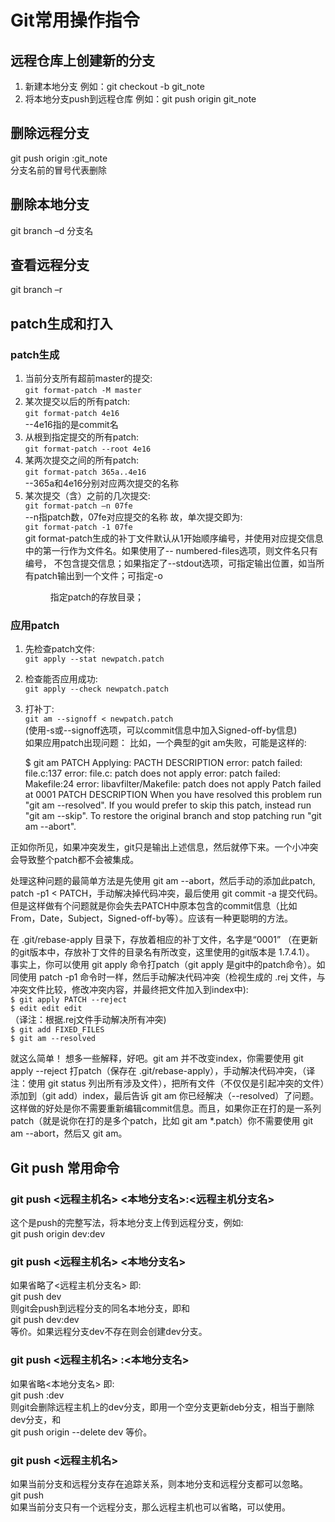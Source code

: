 # Git常用操作指令
## 远程仓库上创建新的分支
1. 新建本地分支
例如：git checkout -b git_note
2. 将本地分支push到远程仓库
例如：git push origin git_note
## 删除远程分支
git push origin :git_note  
分支名前的冒号代表删除  
## 删除本地分支
git branch –d 分支名
## 查看远程分支
git branch –r
## patch生成和打入
### patch生成
1. 当前分支所有超前master的提交:  
`git format-patch -M master`
2. 某次提交以后的所有patch:  
`git format-patch 4e16`  
--4e16指的是commit名
3. 从根到指定提交的所有patch:  
`git format-patch --root 4e16`
4. 某两次提交之间的所有patch:  
`git format-patch 365a..4e16`  
--365a和4e16分别对应两次提交的名称
5. 某次提交（含）之前的几次提交:  
`git format-patch –n 07fe`  
--n指patch数，07fe对应提交的名称
故，单次提交即为:   
`git format-patch -1 07fe`  
git format-patch生成的补丁文件默认从1开始顺序编号，并使用对应提交信息中的第一行作为文件名。如果使用了-- numbered-files选项，则文件名只有编号，    不包含提交信息；如果指定了--stdout选项，可指定输出位置，如当所有patch输出到一个文件；可指定-o <dir>指定patch的存放目录；
### 应用patch
1. 先检查patch文件:  
    `git apply --stat newpatch.patch`
2. 检查能否应用成功:  
    `git apply --check newpatch.patch`
3. 打补丁:  
    `git am --signoff < newpatch.patch`  
(使用-s或--signoff选项，可以commit信息中加入Signed-off-by信息)  
如果应用patch出现问题：
比如，一个典型的git am失败，可能是这样的:          
                                       
    $ git am PATCH
    Applying: PACTH DESCRIPTION
    error: patch failed: file.c:137
    error: file.c: patch does not apply
    error: patch failed: Makefile:24
    error: libavfilter/Makefile: patch does not apply
    Patch failed at 0001 PATCH DESCRIPTION
    When you have resolved this problem run "git am --resolved".
    If you would prefer to skip this patch, instead run "git am --skip".
    To restore the original branch and stop patching run "git am --abort".

正如你所见，如果冲突发生，git只是输出上述信息，然后就停下来。一个小冲突会导致整个patch都不会被集成。

处理这种问题的最简单方法是先使用 git am --abort，然后手动的添加此patch, patch -p1 < PATCH，手动解决掉代码冲突，最后使用 git commit -a 提交代码。但是这样做有个问题就是你会失去PATCH中原本包含的commit信息（比如From，Date，Subject，Signed-off-by等）。应该有一种更聪明的方法。


在 .git/rebase-apply 目录下，存放着相应的补丁文件，名字是“0001” （在更新的git版本中，存放补丁文件的目录名有所改变，这里使用的git版本是 1.7.4.1）。
事实上，你可以使用 git apply 命令打patch（git apply 是git中的patch命令）。如同使用 patch -p1 命令时一样，然后手动解决代码冲突（检视生成的 .rej 文件，与冲突文件比较，修改冲突内容，并最终把文件加入到index中):  
`$ git apply PATCH --reject`  
`$ edit edit edit`  
（译注：根据.rej文件手动解决所有冲突)  
`$ git add FIXED_FILES`  
`$ git am --resolved`  

就这么简单！
想多一些解释，好吧。git am 并不改变index，你需要使用 git apply --reject 打patch（保存在 .git/rebase-apply），手动解决代码冲突，（译注：使用 git status 列出所有涉及文件），把所有文件（不仅仅是引起冲突的文件）添加到（git add）index，最后告诉 git am 你已经解决（--resolved）了问题。这样做的好处是你不需要重新编辑commit信息。而且，如果你正在打的是一系列patch（就是说你在打的是多个patch，比如 git am *.patch）你不需要使用 git am --abort，然后又 git am。

## Git push 常用命令
### git push <远程主机名> <本地分支名>:<远程主机分支名>
这个是push的完整写法，将本地分支上传到远程分支，例如:  
git push origin dev:dev  
### git push <远程主机名> <本地分支名>
如果省略了<远程主机分支名> 即:  
git push dev  
则git会push到远程分支的同名本地分支，即和  
git push dev:dev  
等价。如果远程分支dev不存在则会创建dev分支。  
### git push <远程主机名> :<本地分支名>
如果省略<本地分支名> 即:  
git push :dev  
则git会删除远程主机上的dev分支，即用一个空分支更新deb分支，相当于删除dev分支，和  
git push origin --delete dev 等价。
### git push <远程主机名>
如果当前分支和远程分支存在追踪关系，则本地分支和远程分支都可以忽略。  
git push  
如果当前分支只有一个远程分支，那么远程主机也可以省略，可以使用。


